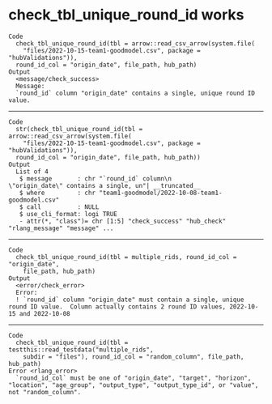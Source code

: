 # check_tbl_unique_round_id works

    Code
      check_tbl_unique_round_id(tbl = arrow::read_csv_arrow(system.file(
        "files/2022-10-15-team1-goodmodel.csv", package = "hubValidations")),
      round_id_col = "origin_date", file_path, hub_path)
    Output
      <message/check_success>
      Message:
      `round_id` column "origin_date" contains a single, unique round ID value.

---

    Code
      str(check_tbl_unique_round_id(tbl = arrow::read_csv_arrow(system.file(
        "files/2022-10-15-team1-goodmodel.csv", package = "hubValidations")),
      round_id_col = "origin_date", file_path, hub_path))
    Output
      List of 4
       $ message       : chr "`round_id` column\n                                                       \"origin_date\" contains a single, un"| __truncated__
       $ where         : chr "team1-goodmodel/2022-10-08-team1-goodmodel.csv"
       $ call          : NULL
       $ use_cli_format: logi TRUE
       - attr(*, "class")= chr [1:5] "check_success" "hub_check" "rlang_message" "message" ...

---

    Code
      check_tbl_unique_round_id(tbl = multiple_rids, round_id_col = "origin_date",
        file_path, hub_path)
    Output
      <error/check_error>
      Error:
      ! `round_id` column "origin_date" must contain a single, unique round ID value.  Column actually contains 2 round ID values, 2022-10-15 and 2022-10-08

---

    Code
      check_tbl_unique_round_id(tbl = testthis::read_testdata("multiple_rids",
        subdir = "files"), round_id_col = "random_column", file_path, hub_path)
    Error <rlang_error>
      `round_id_col` must be one of "origin_date", "target", "horizon", "location", "age_group", "output_type", "output_type_id", or "value", not "random_column".


